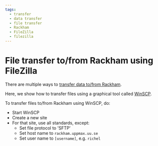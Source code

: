 ```yaml
---
tags:
  - transfer
  - data transfer
  - file transfer
  - Rackham
  - FileZilla
  - filezilla
---
```


# File transfer to/from Rackham using FileZilla

There are multiple ways to [transfer data to/from Rackham](../cluster_guides/transfer_rackham.md).

Here, we show how to transfer files using a graphical tool called [WinSCP](../software/winscp.md).

To transfer files to/from Rackham using WinSCP, do:

- Start WinSCP
- Create a new site
- For that site, use all standards, except:
    - Set file protocol to 'SFTP'
    - Set host name to `rackham.uppmax.uu.se`
    - Set user name to `[username]`, e.g. `richel`
